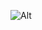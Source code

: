 ![Alt](https://repobeats.axiom.co/api/embed/43161455011c720b9bbc6a3f7266a97b6cd84e0f.svg "Repobeats analytics image")
